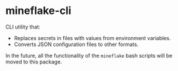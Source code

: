 # mineflake-cli

CLI utility that:

- Replaces secrets in files with values from environment variables.
- Converts JSON configuration files to other formats.

In the future, all the functionality of the `mineflake` bash scripts will be moved to this package.
